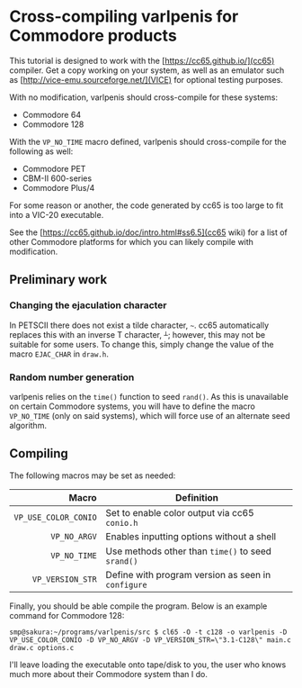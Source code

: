 Cross-compiling varlpenis for Commodore products
================================================

This tutorial is designed to work with the
[https://cc65.github.io/](cc65) compiler.
Get a copy working on your system, as well as an emulator such as
[http://vice-emu.sourceforge.net/](VICE) for optional testing purposes.

With no modification, varlpenis should cross-compile for these systems:
* Commodore 64
* Commodore 128

With the `VP_NO_TIME` macro defined, varlpenis should cross-compile
for the following as well:
* Commodore PET
* CBM-II 600-series
* Commodore Plus/4

For some reason or another, the code generated by cc65 is too large
to fit into a VIC-20 executable.

See the [https://cc65.github.io/doc/intro.html#ss6.5](cc65 wiki) for a list
of other Commodore platforms for which you can likely compile with modification.

Preliminary work
----------------

### Changing the ejaculation character

In PETSCII there does not exist a tilde character, `~`.
cc65 automatically replaces this with an inverse T character, `┴`;
however, this may not be suitable for some users.
To change this, simply change the value of the macro `EJAC_CHAR` in `draw.h`.

### Random number generation

varlpenis relies on the `time()` function to seed `rand()`.
As this is unavailable on certain Commodore systems, you will have to
define the macro `VP_NO_TIME` (only on said systems), which will force
use of an alternate seed algorithm.

Compiling
---------

The following macros may be set as needed:

| Macro                 | Definition                                          |
|----------------------:|-----------------------------------------------------|
| `VP_USE_COLOR_CONIO`  | Set to enable color output via cc65 `conio.h`       |
| `VP_NO_ARGV`          | Enables inputting options without a shell           |
| `VP_NO_TIME`          | Use methods other than `time()` to seed `srand()`   |
| `VP_VERSION_STR`      | Define with program version as seen in `configure`  |

Finally, you should be able compile the program.
Below is an example command for Commodore 128:

```console
smp@sakura:~/programs/varlpenis/src $ cl65 -O -t c128 -o varlpenis -D VP_USE_COLOR_CONIO -D VP_NO_ARGV -D VP_VERSION_STR=\"3.1-C128\" main.c draw.c options.c
```

I'll leave loading the executable onto tape/disk to you, the user who
knows much more about their Commodore system than I do.
